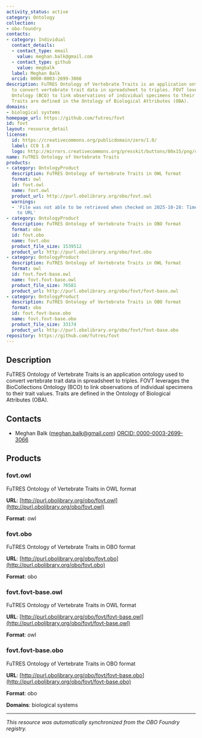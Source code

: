 ```yaml
---
activity_status: active
category: Ontology
collection:
- obo-foundry
contacts:
- category: Individual
  contact_details:
  - contact_type: email
    value: meghan.balk@gmail.com
  - contact_type: github
    value: megbalk
  label: Meghan Balk
  orcid: 0000-0003-2699-3066
description: FuTRES Ontology of Vertebrate Traits is an application ontology used
  to convert vertebrate trait data in spreadsheet to triples. FOVT leverages the BioCollections
  Ontology (BCO) to link observations of individual specimens to their trait values.
  Traits are defined in the Ontology of Biological Attributes (OBA).
domains:
- biological systems
homepage_url: https://github.com/futres/fovt
id: fovt
layout: resource_detail
license:
  id: https://creativecommons.org/publicdomain/zero/1.0/
  label: CC0 1.0
  logo: http://mirrors.creativecommons.org/presskit/buttons/80x15/png/cc-zero.png
name: FuTRES Ontology of Vertebrate Traits
products:
- category: OntologyProduct
  description: FuTRES Ontology of Vertebrate Traits in OWL format
  format: owl
  id: fovt.owl
  name: fovt.owl
  product_url: http://purl.obolibrary.org/obo/fovt.owl
  warnings:
  - 'File was not able to be retrieved when checked on 2025-10-28: Timeout connecting
    to URL'
- category: OntologyProduct
  description: FuTRES Ontology of Vertebrate Traits in OBO format
  format: obo
  id: fovt.obo
  name: fovt.obo
  product_file_size: 1539512
  product_url: http://purl.obolibrary.org/obo/fovt.obo
- category: OntologyProduct
  description: FuTRES Ontology of Vertebrate Traits in OWL format
  format: owl
  id: fovt.fovt-base.owl
  name: fovt.fovt-base.owl
  product_file_size: 76581
  product_url: http://purl.obolibrary.org/obo/fovt/fovt-base.owl
- category: OntologyProduct
  description: FuTRES Ontology of Vertebrate Traits in OBO format
  format: obo
  id: fovt.fovt-base.obo
  name: fovt.fovt-base.obo
  product_file_size: 33174
  product_url: http://purl.obolibrary.org/obo/fovt/fovt-base.obo
repository: https://github.com/futres/fovt
---
```

## Description

FuTRES Ontology of Vertebrate Traits is an application ontology used to convert vertebrate trait data in spreadsheet to triples. FOVT leverages the BioCollections Ontology (BCO) to link observations of individual specimens to their trait values. Traits are defined in the Ontology of Biological Attributes (OBA).

## Contacts

- Meghan Balk (meghan.balk@gmail.com) [ORCID: 0000-0003-2699-3066](https://orcid.org/0000-0003-2699-3066)

## Products

### fovt.owl

FuTRES Ontology of Vertebrate Traits in OWL format

**URL**: [http://purl.obolibrary.org/obo/fovt.owl](http://purl.obolibrary.org/obo/fovt.owl)

**Format**: owl

### fovt.obo

FuTRES Ontology of Vertebrate Traits in OBO format

**URL**: [http://purl.obolibrary.org/obo/fovt.obo](http://purl.obolibrary.org/obo/fovt.obo)

**Format**: obo

### fovt.fovt-base.owl

FuTRES Ontology of Vertebrate Traits in OWL format

**URL**: [http://purl.obolibrary.org/obo/fovt/fovt-base.owl](http://purl.obolibrary.org/obo/fovt/fovt-base.owl)

**Format**: owl

### fovt.fovt-base.obo

FuTRES Ontology of Vertebrate Traits in OBO format

**URL**: [http://purl.obolibrary.org/obo/fovt/fovt-base.obo](http://purl.obolibrary.org/obo/fovt/fovt-base.obo)

**Format**: obo

**Domains**: biological systems

---

*This resource was automatically synchronized from the OBO Foundry registry.*